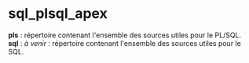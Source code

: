 # sql_plsql_apex

__pls__ : répertoire contenant l'ensemble des sources utiles pour le PL/SQL.  
__sql__ : *à venir* : répertoire contenant l'ensemble des sources utiles pour le SQL.
